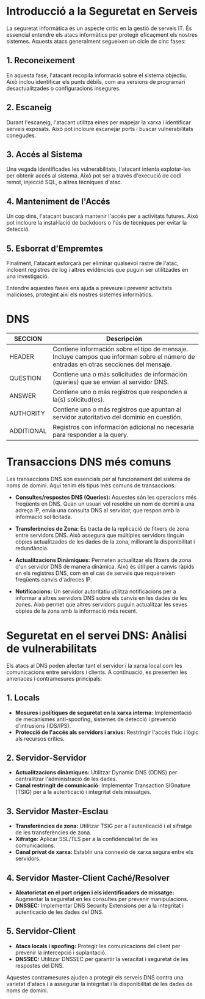 # Introducció a la Seguretat en Serveis

La seguretat informàtica és un aspecte crític en la gestió de serveis IT. És essencial entendre els atacs informàtics per protegir eficaçment els nostres sistemes. Aquests atacs generalment segueixen un cicle de cinc fases:

## 1. Reconeixement
En aquesta fase, l'atacant recopila informació sobre el sistema objectiu. Això inclou identificar els punts dèbils, com ara versions de programari desactualitzades o configuracions insegures.

## 2. Escaneig
Durant l'escaneig, l'atacant utilitza eines per mapejar la xarxa i identificar serveis exposats. Això pot incloure escanejar ports i buscar vulnerabilitats conegudes.

## 3. Accés al Sistema
Una vegada identificades les vulnerabilitats, l'atacant intenta explotar-les per obtenir accés al sistema. Això pot ser a través d'execució de codi remot, injecció SQL, o altres tècniques d'atac.

## 4. Manteniment de l'Accés
Un cop dins, l'atacant buscarà mantenir l'accés per a activitats futures. Això pot incloure la instal·lació de backdoors o l'ús de tècniques per evitar la detecció.

## 5. Esborrat d'Empremtes
Finalment, l'atacant esforçarà per eliminar qualsevol rastre de l'atac, incloent registres de log i altres evidències que puguin ser utilitzades en una investigació.

Entendre aquestes fases ens ajuda a preveure i prevenir activitats malicioses, protegint així els nostres sistemes informàtics.

# DNS

| SECCION     | Descripción |
|-------------|--------------------------------------------------------------------|
| HEADER      | Contiene información sobre el tipo de mensaje. Incluye campos que informan sobre el número de entradas en otras secciones del mensaje. |
| QUESTION    | Contiene una o más solicitudes de información (queries) que se envían al servidor DNS. |
| ANSWER      | Contiene uno o más registros que responden a la(s) solicitud(es). |
| AUTHORITY   | Contiene uno o más registros que apuntan al servidor autoritativo del dominio en cuestión. |
| ADDITIONAL  | Registros con información adicional no necesaria para responder a la query. |

# Transaccions DNS més comuns

Les transaccions DNS són essencials per al funcionament del sistema de noms de domini. Aquí tenim els tipus més comuns de transaccions:

- **Consultes/respostes DNS (Queries):**
  Aquestes són les operacions més freqüents en DNS. Quan un usuari vol resoldre un nom de domini a una adreça IP, envia una consulta DNS al servidor, que respon amb la informació sol·licitada.

- **Transferències de Zona:**
  Es tracta de la replicació de fitxers de zona entre servidors DNS. Això assegura que múltiples servidors tinguin còpies actualitzades de les dades de la zona, millorant la disponibilitat i redundància.

- **Actualitzacions Dinàmiques:**
  Permeten actualitzar els fitxers de zona d'un servidor DNS de manera dinàmica. Això és útil per a canvis ràpids en els registres DNS, com en el cas de serveis que requereixen freqüents canvis d'adreces IP.

- **Notificacions:**
  Un servidor autoritatiu utilitza notificacions per a informar a altres servidors DNS sobre els canvis en les dades de les zones. Això permet que altres servidors puguin actualitzar les seves còpies de la zona amb la informació més recent.

# Seguretat en el servei DNS: Anàlisi de vulnerabilitats

Els atacs al DNS poden afectar tant el servidor i la xarxa local com les comunicacions entre servidors i clients. A continuació, es presenten les amenaces i contramesures principals:

## 1. Locals
- **Mesures i polítiques de seguretat en la xarxa interna:** Implementació de mecanismes anti-spoofing, sistemes de detecció i prevenció d'intrusions (IDS/IPS).
- **Protecció de l'accés als servidors i arxius:** Restringir l'accés físic i lògic als recursos crítics.

## 2. Servidor-Servidor
- **Actualitzacions dinàmiques:** Utilitzar Dynamic DNS (DDNS) per centralitzar l'administració de les dades.
- **Canal restringit de comunicació:** Implementar Transaction SIGnature (TSIG) per a la autenticació i integritat dels missatges.

## 3. Servidor Master-Esclau
- **Transferències de zona:** Utilitzar TSIG per a l'autenticació i el xifratge de les transferències de zona.
- **Xifratge:** Aplicar SSL/TLS per a la confidencialitat de les comunicacions.
- **Canal privat de xarxa:** Establir una connexió de xarxa segura entre els servidors.

## 4. Servidor Master-Client Caché/Resolver
- **Aleatorietat en el port origen i els identificadors de missatge:** Augmentar la seguretat en les consultes per prevenir manipulacions.
- **DNSSEC:** Implementar DNS Security Extensions per a la integritat i autenticació de les dades del DNS.

## 5. Servidor-Client
- **Atacs locals i spoofing:** Protegir les comunicacions del client per prevenir la intercepció i suplantació.
- **DNSSEC:** Utilitzar DNSSEC per garantir la veracitat i seguretat de les respostes del DNS.

Aquestes contramesures ajuden a protegir els serveis DNS contra una varietat d'atacs i a assegurar la integritat i la disponibilitat de les dades de noms de domini.




